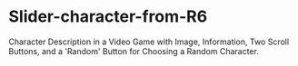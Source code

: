 # Slider-character-from-R6
Character Description in a Video Game with Image, Information, Two Scroll Buttons, and a 'Random' Button for Choosing a Random Character.
